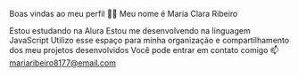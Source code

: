 Boas vindas ao meu perfil 💙💙
Meu nome é Maria Clara Ribeiro

Estou estudando na Alura
Estou me desenvolvendo na linguagem JavaScript
Utilizo esse espaço para minha organização e compartilhamento dos meu projetos desenvolvidos
Você pode entrar em contato comigo 📫
mariaribeiro8177@email.com
